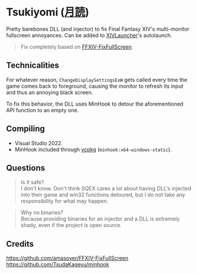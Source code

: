 # Tsukiyomi ([月読](https://ja.wikipedia.org/wiki/%E3%83%84%E3%82%AF%E3%83%A8%E3%83%9F))

Pretty barebones DLL (and injector) to fix Final Fantasy XIV's multi-monitor fullscreen annoyances. Can be added to [XIVLauncher](https://goatcorp.github.io/)'s autolaunch.

> Fix completely based on [FFXIV-FixFullScreen](https://github.com/amasover/FFXIV-FixFullScreen).

## Technicalities

For whatever reason, `ChangeDisplaySettingsExW` gets called every time the game comes back to foreground, causing the monitor to refresh its input and thus an annoying black screen. 

To fix this behavior, the DLL uses MinHook to detour the aforementioned API function to an empty one.

## Compiling

- Visual Studio 2022.
- MinHook included through [vcpkg](https://vcpkg.io/en/) (`minhook:x64-windows-static`).

## Questions

> Is it safe?  
I don't know. Don't think SQEX cares a lot about having DLL's injected into their game and win32 functions detoured, but I do not take any responsibility for what may happen.

> Why no binaries?  
Because providing binaries for an injector and a DLL is extremely shady, even if the project is open source.

## Credits

https://github.com/amasover/FFXIV-FixFullScreen  
https://github.com/TsudaKageyu/minhook